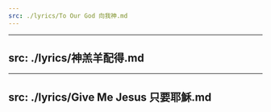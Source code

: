 ```yaml
---
src: ./lyrics/To Our God 向我神.md
---
```

---
src: ./lyrics/神羔羊配得.md
---
---
src: ./lyrics/Give Me Jesus 只要耶穌.md
---